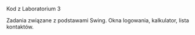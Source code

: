 Kod z Laboratorium 3

Zadania związane z podstawami Swing. Okna logowania, kalkulator, lista kontaktów.

